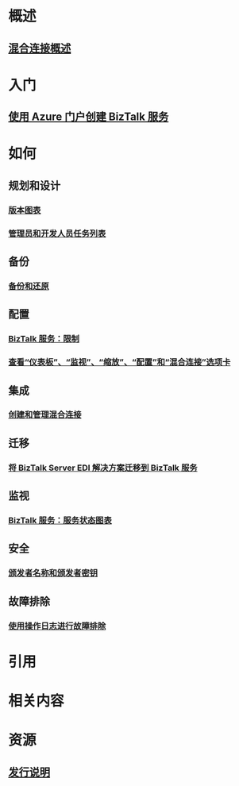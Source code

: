 # 概述
## [混合连接概述](integration-hybrid-connection-overview.md)

# 入门
## [使用 Azure 门户创建 BizTalk 服务](biztalk-provision-services.md)
# 如何

## 规划和设计
### [版本图表](biztalk-editions-feature-chart.md)
### [管理员和开发人员任务列表](biztalk-services-administration-and-development-task-list.md)

## 备份
### [备份和还原](biztalk-backup-restore.md)

## 配置
### [BizTalk 服务：限制](biztalk-throttling-thresholds.md)
### [查看“仪表板”、“监视”、“缩放”、“配置”和“混合连接”选项卡](biztalk-dashboard-monitor-scale-tabs.md)

## 集成
### [创建和管理混合连接](integration-hybrid-connection-create-manage.md)

## 迁移
### [将 BizTalk Server EDI 解决方案迁移到 BizTalk 服务](biztalk-migrating-to-edi-guide.md)

## 监视
### [BizTalk 服务：服务状态图表](biztalk-service-state-chart.md)

## 安全
### [颁发者名称和颁发者密钥](biztalk-issuer-name-issuer-key.md)

## 故障排除
### [使用操作日志进行故障排除](biztalk-troubleshoot-using-ops-logs.md)

# 引用

# 相关内容

# 资源
## [发行说明](biztalk-release-notes.md)


<!--HONumber=Nov16_HO2-->


